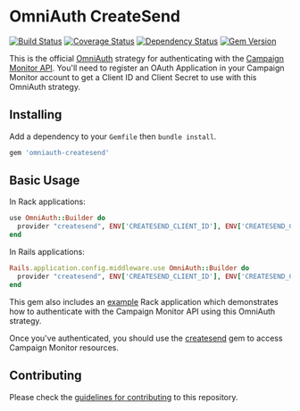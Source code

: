 # OmniAuth CreateSend
[![Build Status](https://secure.travis-ci.org/jdennes/omniauth-createsend.png)][travis] [![Coverage Status](https://coveralls.io/repos/jdennes/omniauth-createsend/badge.png?branch=master)][coveralls] [![Dependency Status](https://gemnasium.com/jdennes/omniauth-createsend.png)][gemnasium] [![Gem Version](https://badge.fury.io/rb/omniauth-createsend.png)][gembadge]

This is the official [OmniAuth](http://www.omniauth.org/) strategy for authenticating with the [Campaign Monitor API](http://www.campaignmonitor.com/api/). You'll need to register an OAuth Application in your Campaign Monitor account to get a Client ID and Client Secret to use with this OmniAuth strategy.

[travis]: http://travis-ci.org/jdennes/omniauth-createsend
[coveralls]: https://coveralls.io/r/jdennes/omniauth-createsend
[gemnasium]: https://gemnasium.com/jdennes/omniauth-createsend
[gembadge]: http://badge.fury.io/rb/omniauth-createsend

## Installing

Add a dependency to your `Gemfile` then `bundle install`.

```ruby
gem 'omniauth-createsend'
```

## Basic Usage

In Rack applications:

```ruby
use OmniAuth::Builder do
  provider "createsend", ENV['CREATESEND_CLIENT_ID'], ENV['CREATESEND_CLIENT_SECRET'], :scope => 'ViewReports,CreateCampaigns,SendCampaigns'
end
```

In Rails applications:

```ruby
Rails.application.config.middleware.use OmniAuth::Builder do
  provider "createsend", ENV['CREATESEND_CLIENT_ID'], ENV['CREATESEND_CLIENT_SECRET'], :scope => 'ViewReports,CreateCampaigns,SendCampaigns'
end
```

This gem also includes an [example](https://github.com/jdennes/omniauth-createsend/blob/master/example/config.ru) Rack application which demonstrates how to authenticate with the Campaign Monitor API using this OmniAuth strategy.

Once you've authenticated, you should use the [createsend](http://campaignmonitor.github.com/createsend-ruby/) gem to access Campaign Monitor resources.

## Contributing

Please check the [guidelines for contributing](https://github.com/jdennes/omniauth-createsend/blob/master/CONTRIBUTING.md) to this repository.
